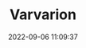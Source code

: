 ---
date: 2022-09-06 11:09:37
title: 'Varvarion'	
tags: [3D gameplay, arena fighter]
img: https://i.imgur.com/wWVhPhx.jpg
link: https://varvarion.com/
twitter: https://twitter.com/polygonomicon
---